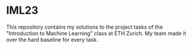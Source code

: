 # IML23

This repository contains my solutions to the project tasks of the "Introduction to Machine Learning" class at ETH Zurich. My team made it over the hard baseline for every task. 


